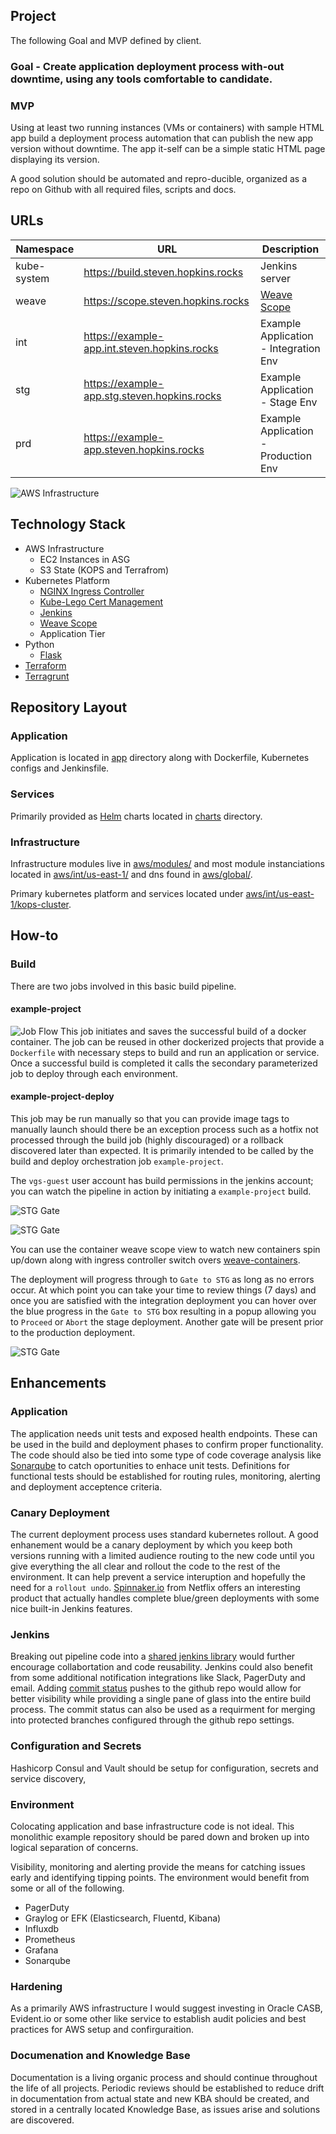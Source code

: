 Project
---
The following Goal and MVP defined by client.

### Goal - Create application deployment process with-out downtime, using any tools comfortable to candidate.

### MVP
Using at least two running instances (VMs or containers) with sample HTML app build a deployment process automation that can publish the new app version without downtime. The app it-self can be a simple static HTML page displaying its version.

A good solution should be automated and repro-ducible, organized as a repo on Github with all required files, scripts and docs.

## URLs

| Namespace        | URL        | Description |
| ------------- |-------------| -----------|
| kube-system | https://build.steven.hopkins.rocks | Jenkins server |
| weave       | https://scope.steven.hopkins.rocks | [Weave Scope](https://www.weave.works/oss/scope/) |
| int         | https://example-app.int.steven.hopkins.rocks | Example Application - Integration Env |
| stg         | https://example-app.stg.steven.hopkins.rocks | Example Application - Stage Env |
| prd         | https://example-app.steven.hopkins.rocks | Example Application - Production Env |

![AWS Infrastructure](images/aws-diagram.png "AWS Infrastructure")

## Technology Stack
* AWS Infrastructure
  * EC2 Instances in ASG
  * S3 State (KOPS and Terrafrom)
* Kubernetes Platform
  * [NGINX Ingress Controller](https://github.com/kubernetes/charts/tree/master/stable/nginx-ingress)
  * [Kube-Lego Cert Management](https://github.com/kubernetes/charts/tree/master/stable/kube-lego) 
  * [Jenkins](https://github.com/kubernetes/charts/tree/master/stable/jenkins)
  * [Weave Scope](https://www.weave.works/docs/scope/latest/installing/#k8s)
  * Application Tier
* Python
  * [Flask](http://flask.pocoo.org)
* [Terraform](https://www.terraform.io)
* [Terragrunt](https://github.com/gruntwork-io/terragrunt)

## Repository Layout
### Application

Application is located in [app](app/) directory along with Dockerfile, Kubernetes configs and Jenkinsfile.

### Services

Primarily provided as [Helm](https://github.com/kubernetes/helm) charts located in [charts](aws/int/us-east-1/kops-cluster/services/charts/) directory.  

### Infrastructure

Infrastructure modules live in [aws/modules/](aws/modules/) and most module instanciations located in [aws/int/us-east-1/](aws/int/us-east-1/) and dns found in [aws/global/](aws/global/). 

Primary kubernetes platform and services located under [aws/int/us-east-1/kops-cluster](aws/int/us-east-1/kops-cluster).

## How-to

### Build

There are two jobs involved in this basic build pipeline.

#### example-project
![Job Flow](images/deploy-flow.png "Deploy Flow")
This job initiates and saves the successful build of a docker container. The job can be reused in other dockerized projects that provide a `Dockerfile` with necessary steps to build and run an application or service. Once a successful build is completed it calls the secondary parameterized job to deploy through each environment. 

#### example-project-deploy
This job may be run manually so that you can provide image tags to manually launch should there be an exception process such as a hotfix not processed through the build job (highly discouraged) or a rollback discovered later than expected. It is primarily intended to be called by the build and deploy orchestration job `example-project`.

The `vgs-guest` user account has build permissions in the jenkins account; you can watch the pipeline in action by initiating a `example-project` build.

![STG Gate](images/build.png "STG Gate")

![STG Gate](images/build-with-params.png "STG Gate")

You can use the container weave scope view to watch new containers spin up/down along with ingress controller switch overs [weave-containers](https://scope.steven.hopkins.rocks/#!/state/{"topologyId":"containers"}).

The deployment will progress through to `Gate to STG` as long as no errors occur. At which point you can take your time to review things (7 days) and once you are satisfied with the integration deployment you can hover over the blue progress in the `Gate to STG` box resulting in a popup allowing you to `Proceed` or `Abort` the stage deployment. Another gate will be present prior to the production deployment.

![STG Gate](images/stg-gate.png "STG Gate")

## Enhancements

### Application
The application needs unit tests and exposed health endpoints. These can be used in the build and deployment phases to confirm proper functionality. The code should also be tied into some type of code coverage analysis like [Sonarqube](https://www.sonarqube.org) to catch oportunities to enhace unit tests. Definitions for functional tests should be established for routing rules, monitoring, alerting and deployment acceptence criteria.

### Canary Deployment
The current deployment process uses standard kubernetes rollout. A good enhanement would be a canary deployment by which you keep both versions running with a limited audience routing to the new code until you give everything the all clear and rollout the code to the rest of the environment. It can help prevent a service interuption and hopefully the need for a `rollout undo`. [Spinnaker.io](https://www.spinnaker.io) from Netflix offers an interesting product that actually handles complete blue/green deployments with some nice built-in Jenkins features.

### Jenkins 
Breaking out pipeline code into a [shared jenkins library](https://jenkins.io/doc/book/pipeline/shared-libraries/) would further encourage collabortation and code reusability. Jenkins could also benefit from some additional notification integrations like Slack, PagerDuty and email. Adding [commit status](https://developer.github.com/v3/repos/statuses/) pushes to the github repo would allow for better visibility while providing a single pane of glass into the entire build process. The commit status can also be used as a requirment for merging into protected branches configured through the github repo settings.

### Configuration and Secrets
Hashicorp Consul and Vault should be setup for configuration, secrets and service discovery, 

### Environment
Colocating application and base infrastructure code is not ideal. This monolithic example repository should be pared down and broken up into logical separation of concerns. 

Visibility, monitoring and alerting provide the means for catching issues early and identifying tipping points. The environment would benefit from some or all of the following.

 * PagerDuty
 * Graylog or EFK (Elasticsearch, Fluentd, Kibana)
 * Influxdb
 * Prometheus
 * Grafana
 * Sonarqube

### Hardening
As a primarily AWS infrastructure I would suggest investing in Oracle CASB, Evident.io or some other like service to establish audit policies and best practices for AWS setup and confirguraition.

### Documenation and Knowledge Base
Documentation is a living organic process and should continue throughout the life of all projects. Periodic reviews should be established to reduce drift in documentation from actual state and new KBA should be created, and stored in a centrally located Knowledge Base, as issues arise and solutions are discovered. 